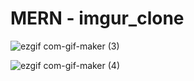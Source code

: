 # MERN - imgur_clone

![ezgif com-gif-maker (3)](https://user-images.githubusercontent.com/67645175/96360717-118c0b80-113d-11eb-945c-2575124b2c07.gif)


![ezgif com-gif-maker (4)](https://user-images.githubusercontent.com/67645175/96360733-47c98b00-113d-11eb-85fc-4d0e4eb1e324.gif)
